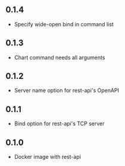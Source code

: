 0.1.4
---

 * Specify wide-open bind in command list

0.1.3
---

 * Chart command needs all arguments

0.1.2
---

 * Server name option for rest-api's OpenAPI

0.1.1
---

 * Bind option for rest-api's TCP server

0.1.0
---

  * Docker image with rest-api